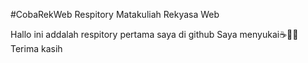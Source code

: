 #CobaRekWeb
Respitory Matakuliah Rekyasa Web

Hallo ini addalah respitory pertama saya di github
Saya menyukai☕🍜🍰
Terima kasih
